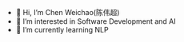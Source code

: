 - 👋 Hi, I’m Chen Weichao(陈伟超)
- 👀 I’m interested in Software Development and AI
- 🌱 I’m currently learning NLP

<!---
VicoCheney/VicoCheney is a ✨ special ✨ repository because its `README.md` (this file) appears on your GitHub profile.
You can click the Preview link to take a look at your changes.
--->
